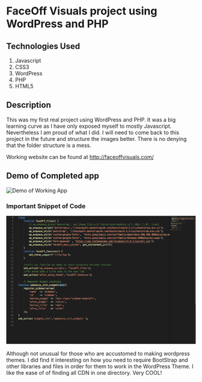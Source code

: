 # FaceOff Visuals project using WordPress and PHP

## Technologies Used

1. Javascript
2. CSS3
3. WordPress
4. PHP
5. HTML5


## Description 

This was my first real project using WordPress and PHP. It was a big learning curve as I have only exposed myself to mostly Javascript. Nevertheless I am proud of what I did. I will need to come back to this project in the future and structure the images better. There is no denying that the folder structure is a mess.

Working website can be found at http://faceoffvisuals.com/

## Demo of Completed app 
![Demo of Working App](/imagesForReadMe/faceOff_giphy.gif)

### Important Snippet of Code

![Snippet Of Code](/imagesForReadMe/snipOfCode.png)

Although not unusual for those who are accustomed to making wordpress themes. I did find it interesting on how you need to require BootStrap and other libraries and files in order for them to work in the WordPress Theme. I like the ease of of finding all CDN in one directory. Very COOL!


